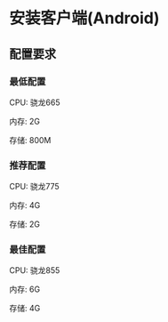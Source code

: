 # 安装客户端\(Android\)

## 配置要求

### 最低配置

CPU: 骁龙665

内存: 2G

存储: 800M

### 推荐配置

CPU: 骁龙775

内存: 4G

存储: 2G

### 最佳配置

CPU: 骁龙855

内存: 6G

存储: 4G





